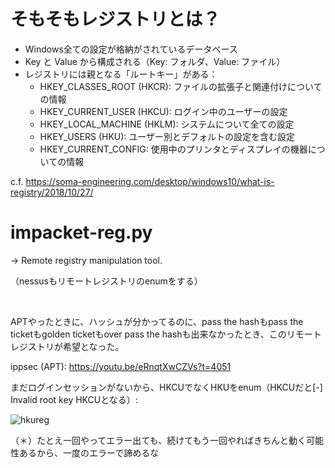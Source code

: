 # そもそもレジストリとは？

- Windows全ての設定が格納がされているデータベース
- Key と Value から構成される（Key: フォルダ、Value: ファイル）
- レジストリには親となる「ルートキー」がある：
  - HKEY_CLASSES_ROOT (HKCR): ファイルの拡張子と関連付けについての情報
  - HKEY_CURRENT_USER (HKCU): ログイン中のユーザーの設定
  - HKEY_LOCAL_MACHINE (HKLM): システムについて全ての設定
  - HKEY_USERS (HKU): ユーザー別とデフォルトの設定を含む設定
  - HKEY_CURRENT_CONFIG: 使用中のプリンタとディスプレイの機器についての情報

c.f. https://soma-engineering.com/desktop/windows10/what-is-registry/2018/10/27/


# impacket-reg.py

-> Remote registry manipulation tool.

（nessusもリモートレジストリのenumをする）

<br>

APTやったときに、ハッシュが分かってるのに、pass the hashもpass the ticketもgolden ticketもover pass the hashも出来なかったとき、このリモート
レジストリが希望となった。

ippsec (APT): https://youtu.be/eRnqtXwCZVs?t=4051

まだログインセッションがないから、HKCUでなくHKUをenum（HKCUだと[-] Invalid root key HKCUとなる）:

![hkureg](https://user-images.githubusercontent.com/85237728/159431871-09c8ad6b-70c7-4c84-bd01-b2dacfa12a5b.png)

（＊）たとえ一回やってエラー出ても、続けてもう一回やればきちんと動く可能性あるから、一度のエラーで諦めるな
